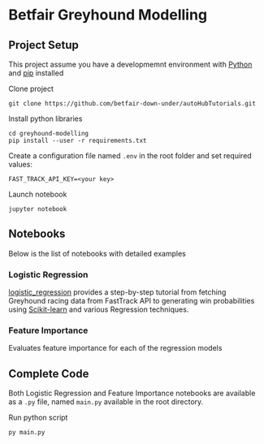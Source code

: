 # Betfair Greyhound Modelling

## Project Setup

This project assume you have a developmemnt environment with [Python](https://www.python.org/downloads/) and [pip](https://pip.pypa.io/en/stable/installation/) installed

Clone project
```
git clone https://github.com/betfair-down-under/autoHubTutorials.git
```

Install python libraries
```
cd greyhound-modelling
pip install --user -r requirements.txt
```

Create a configuration file named `.env` in the root folder and set required values:
```
FAST_TRACK_API_KEY=<your key>
```

Launch notebook
```
jupyter notebook
```

## Notebooks

Below is the list of notebooks with detailed examples

### Logistic Regression

[logistic_regression](notebook/logistic_regression.ipynb) provides a step-by-step tutorial from fetching Greyhound racing data from FastTrack API to generating win probabilities using [Scikit-learn](https://scikit-learn.org/stable/) and various Regression techniques.

### Feature Importance

Evaluates feature importance for each of the regression models

## Complete Code

Both Logistic Regression and Feature Importance notebooks are available as a `.py` file, named `main.py` available in the root directory.

Run python script

`py main.py`
